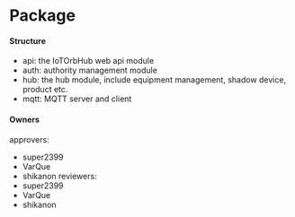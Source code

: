 # Package

#### Structure

* api: the IoTOrbHub web api module
* auth: authority management module
* hub: the hub module, include equipment management, shadow device, product etc.
* mqtt: MQTT server and client

#### Owners
approvers: 
- super2399
- VarQue
- shikanon
reviewers:
- super2399
- VarQue
- shikanon

